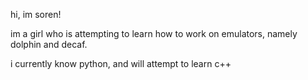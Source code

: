 hi, im soren!

im a girl who is attempting to learn how to work on emulators, namely dolphin and decaf.

i currently know python, and will attempt to learn c++
